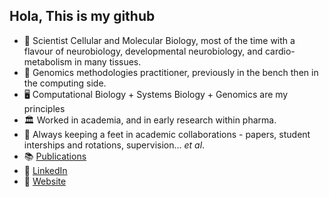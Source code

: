 ## Hola, This is my github

- 🧬 Scientist Cellular and Molecular Biology, most of the time with a flavour of neurobiology, developmental neurobiology, and cardio-metabolism in many tissues.
- 🧪 Genomics methodologies practitioner, previously in the bench then in the computing side.
- 🖥️ Computational Biology + Systems Biology + Genomics are my principles
- 🏛️ Worked in academia, and in early research within pharma.
- 🤝 Always keeping a feet in academic collaborations - papers, student interships and rotations, supervision... *et al*.
- 📚 [Publications](https://scholar.google.com/citations?user=tQvU5PIAAAAJ&hl=en)
- 💼 [LinkedIn](https://www.linkedin.com/in/enrique-toledo/)
- 👾 [Website](https://toledoem.github.io/)
